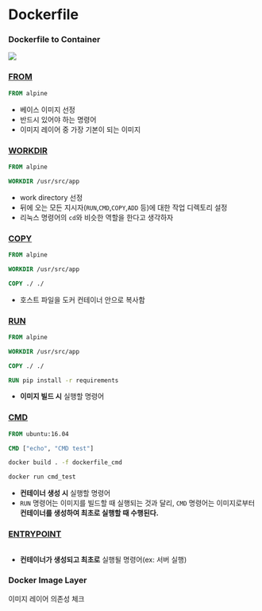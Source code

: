 # Dockerfile

### Dockerfile to Container

![](https://github.com/dragonappear/docs/assets/89398909/6efc5008-e069-4ab9-a13d-9367717ff499)

### [FROM](https://docs.docker.com/engine/reference/builder/#from)

```dockerfile
FROM alpine
```

- 베이스 이미지 선정
- 반드시 있어야 하는 명령어
- 이미지 레이어 중 가장 기본이 되는 이미지

### [WORKDIR](https://docs.docker.com/engine/reference/builder/#workdir)

```dockerfile
FROM alpine

WORKDIR /usr/src/app
```

- work directory 선정
- 뒤에 오는 모든 지시자(`RUN`,`CMD`,`COPY`,`ADD` 등)에 대한 작업 디렉토리 설정
- 리눅스 명령어의 `cd`와 비슷한 역할을 한다고 생각하자


### [COPY](https://docs.docker.com/engine/reference/builder/#copy)

```dockerfile
FROM alpine

WORKDIR /usr/src/app

COPY ./ ./
```

- 호스트 파일을 도커 컨테이너 안으로 복사함

### [RUN](https://docs.docker.com/engine/reference/builder/#run)

```dockerfile
FROM alpine

WORKDIR /usr/src/app

COPY ./ ./

RUN pip install -r requirements
```

- **이미지 빌드 시** 실행할 명령어

### [CMD](https://docs.docker.com/engine/reference/builder/#cmd)

```dockerfile
FROM ubuntu:16.04

CMD ["echo", "CMD test"]
```

```Bash
docker build . -f dockerfile_cmd

docker run cmd_test
```

- **컨테이너 생성 시** 실행할 명령어
- `RUN` 명령어는 이미지를 빌드할 때 실행되는 것과 달리, `CMD` 명령어는 이미지로부터 **컨테이너를 생성하여 최초로 실행할 때 수행된다.**


### [ENTRYPOINT](https://docs.docker.com/engine/reference/builder/#entrypoint)

```dockerfile

```

- **컨테이너가 생성되고 최초로** 실행될 명령어(ex: 서버 실행)

### Docker Image Layer

이미지 레이어 의존성 체크